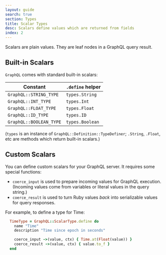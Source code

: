 ```yaml
---
layout: guide
search: true
section: Types
title: Scalar Types
desc: Scalars define values which are returned from fields
index: 2
---
```


Scalars are plain values. They are leaf nodes in a GraphQL query result.

## Built-in Scalars

`GraphQL` comes with standard built-in scalars:

|Constant | `.define` helper|
|-------|--------|
|`GraphQL::STRING_TYPE` | `types.String`|
|`GraphQL::INT_TYPE` | `types.Int`|
|`GraphQL::FLOAT_TYPE` | `types.Float`|
|`GraphQL::ID_TYPE` | `types.ID`|
|`GraphQL::BOOLEAN_TYPE` | `types.Boolean`|

(`types` is an instance of `GraphQL::Definition::TypeDefiner`; `.String`, `.Float`, etc are methods which return built-in scalars.)

## Custom Scalars

You can define custom scalars for your GraphQL server. It requires some special functions:

- `coerce_input` is used to prepare incoming values for GraphQL execution. (Incoming values come from variables or literal values in the query string.)
- `coerce_result` is used to turn Ruby values _back_ into serializable values for query responses.

For example, to define a type for Time:

```ruby
  TimeType = GraphQL::ScalarType.define do
    name "Time"
    description "Time since epoch in seconds"

    coerce_input ->(value, ctx) { Time.at(Float(value)) }
    coerce_result ->(value, ctx) { value.to_f }
  end
```
